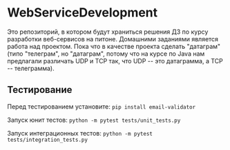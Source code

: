# WebServiceDevelopment

Это репозиторий, в котором будут храниться решения ДЗ по курсу
разработки веб-сервисов на питоне. Домашними заданиями является работа
над проектом. Пока что в качестве проекта сделать "датаграм" (типо
"телеграм", но "датаграм", потому что на курсе по Java нам предлагали
различать UDP и TCP так, что UDP -- это датаграмма, а TCP -- телеграмма).

## Тестирование
Перед тестированием установите:
`pip install email-validator`

Запуск юнит тестов: `python -m pytest tests/unit_tests.py`

Запуск интеграционных тестов: `python -m pytest tests/integration_tests.py`